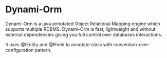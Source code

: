 # Dynami-Orm

Dynami-Orm is a java annotated Object Relational Mapping engine which supports multiple RDBMS. 
Dynami-Orm is fast, lightweight and without external dependencies giving you full control over databases interactions.

It uses @IEntity and @IField to annotate class with convention-over-configuration pattern. 
